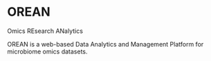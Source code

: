 OREAN
====
Omics REsearch ANalytics

OREAN is a web-based Data Analytics and Management Platform for microbiome omics datasets. 


